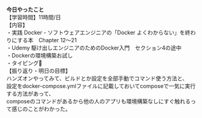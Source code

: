 **今日やったこと**<br>
【学習時間】11時間/日<br>
【内容】<br>
・実践 Docker - ソフトウェアエンジニアの「Docker よくわからない」を終わりにする本　Chapter 12〜21<br>
・Udemy 駆け出しエンジニアのためのDocker入門　セクション4の途中<br>
・Dockerの環境構築お試し<br>
・タイピング🍦<br>
【振り返り・明日の目標】<br>
ハンズオンやってみて、ビルドとか設定を全部手動でコマンド使う方法と、<br>
設定をdocker-compose.ymlファイルに記載しておいてcomposeで一気に実行する方法があって、<br>
composeのコマンドがあるから他の人のアプリも環境構築なしにすぐ触れるって感じのことがわかった。
